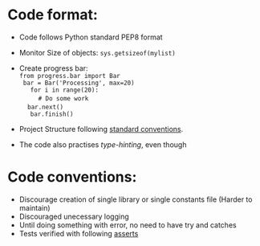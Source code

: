 # Code format:
- Code follows Python standard PEP8 format
- Monitor Size of objects: `sys.getsizeof(mylist)`
- Create progress bar:<br>
	`from progress.bar import Bar`<br>`
	bar = Bar('Processing', max=20)`<br>`  
	for i in range(20):`<br>&nbsp;&nbsp;&nbsp;&nbsp;`   # Do some work`<br>&nbsp;&nbsp;&nbsp;&nbsp;`bar.next()`<br>`  
	bar.finish()`<br>

- Project Structure following [standard conventions](https://data-flair.training/blogs/python-best-practices/).
- The code also practises *type-hinting*, even though

# Code conventions:
- Discourage creation of single library or single constants file (Harder to maintain)
- Discouraged unecessary logging 
- Until doing something with error, no need to have try and catches
- Tests verified with following [asserts](https://docs.python.org/3/library/unittest.html#unittest.TestCase.debug)

